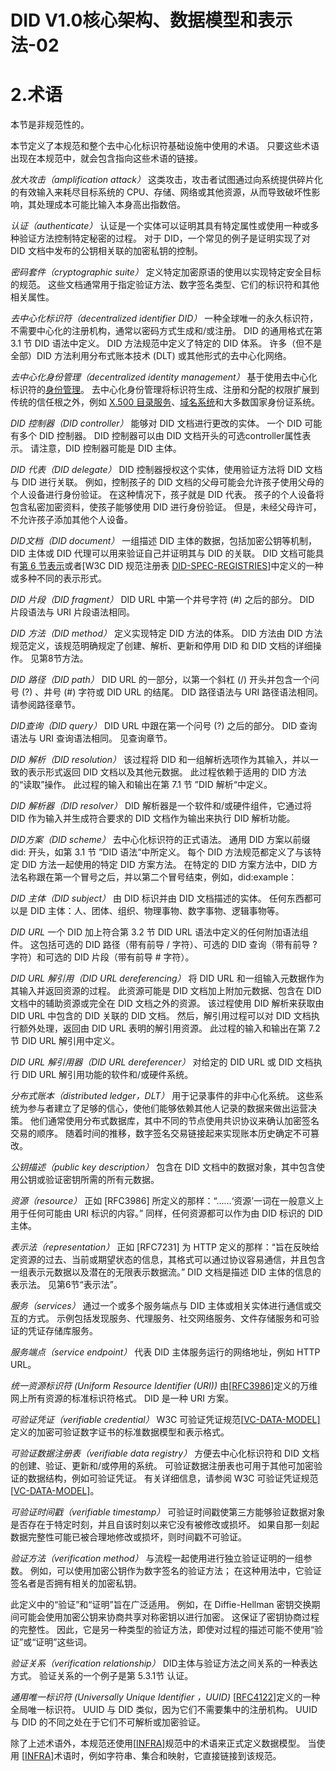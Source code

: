 # DID V1.0核心架构、数据模型和表示法-02

# 2.术语

本节是非规范性的。

本节定义了本规范和整个去中心化标识符基础设施中使用的术语。 只要这些术语出现在本规范中，就会包含指向这些术语的链接。

*放大攻击（amplification attack）*
 这类攻击，攻击者试图通过向系统提供碎片化的有效输入来耗尽目标系统的 CPU、存储、网络或其他资源，从而导致破坏性影响，其处理成本可能比输入本身高出指数倍。

*认证（authenticate）*
 认证是一个实体可以证明其具有特定属性或使用一种或多种验证方法控制特定秘密的过程。 对于 DID，一个常见的例子是证明实现了对 DID 文档中发布的公钥相关联的加密私钥的控制。

*密码套件（cryptographic suite）*
 定义特定加密原语的使用以实现特定安全目标的规范。 这些文档通常用于指定验证方法、数字签名类型、它们的标识符和其他相关属性。

*去中心化标识符（decentralized identifier DID）*
 一种全球唯一的永久标识符，不需要中心化的注册机构，通常以密码方式生成和/或注册。 DID 的通用格式在第 3.1 节 DID 语法中定义。 DID 方法规范中定义了特定的 DID 体系。 许多（但不是全部）DID 方法利用分布式账本技术 (DLT) 或其他形式的去中心化网络。

*去中心化身份管理（decentralized identity management）*
 基于使用去中心化标识符的[身份管理](https://en.wikipedia.org/wiki/Identity_management)。 去中心化身份管理将标识符生成、注册和分配的权限扩展到传统的信任根之外，例如 [X.500 目录服务](https://en.wikipedia.org/wiki/X.500)、[域名系统](https://en.wikipedia.org/wiki/Domain_Name_System)和大多数国家身份证系统。

*DID 控制器（DID controller）*
 能够对 DID 文档进行更改的实体。 一个 DID 可能有多个 DID 控制器。 DID 控制器可以由 DID 文档开头的可选controller属性表示。 请注意，DID 控制器可能是 DID 主体。

*DID 代表（DID delegate）*
 DID 控制器授权这个实体，使用验证方法将 DID 文档与 DID 进行关联。 例如，控制孩子的 DID 文档的父母可能会允许孩子使用父母的个人设备进行身份验证。 在这种情况下，孩子就是 DID 代表。 孩子的个人设备将包含私密加密资料，使孩子能够使用 DID 进行身份验证。 但是，未经父母许可，不允许孩子添加其他个人设备。

*DID文档（DID document）*
 一组描述 DID 主体的数据，包括加密公钥等机制，DID 主体或 DID 代理可以用来验证自己并证明其与 DID 的关联。 DID 文档可能具有[第 6 节表示](https://www.w3.org/TR/2021/PR-did-core-20210803/#representations)或者[W3C DID 规范注册表 [DID-SPEC-REGISTRIES\]](https://www.w3.org/TR/2021/PR-did-core-20210803/#bib-did-spec-registries)中定义的一种或多种不同的表示形式。

*DID 片段（DID fragment）*
 DID URL 中第一个井号字符 (#) 之后的部分。 DID 片段语法与 URI 片段语法相同。

*DID 方法（DID method）*
 定义实现特定 DID 方法的体系。 DID 方法由 DID 方法规范定义，该规范明确规定了创建、解析、更新和停用 DID 和 DID 文档的详细操作。 见第8节方法。

*DID 路径（DID path）*
 DID URL 的一部分，以第一个斜杠 (/) 开头并包含一个问号 (?) 、井号 (#) 字符或 DID URL 的结尾。 DID 路径语法与 URI 路径语法相同。 请参阅路径章节。

*DID查询（DID query）*
 DID URL 中跟在第一个问号 (?) 之后的部分。 DID 查询语法与 URI 查询语法相同。 见查询章节。

*DID 解析（DID resolution）*
 该过程将 DID 和一组解析选项作为其输入，并以一致的表示形式返回 DID 文档以及其他元数据。 此过程依赖于适用的 DID 方法的“读取”操作。 此过程的输入和输出在第 7.1 节 ”DID 解析“中定义。

*DID 解析器（DID resolver）*
 DID 解析器是一个软件和/或硬件组件，它通过将 DID 作为输入并生成符合要求的 DID 文档作为输出来执行 DID 解析功能。

*DID方案（DID scheme）*
 去中心化标识符的正式语法。 通用 DID 方案以前缀 did: 开头，如第 3.1 节 ”DID 语法“中所定义。 每个 DID 方法规范都定义了与该特定 DID 方法一起使用的特定 DID 方案方法。 在特定的 DID 方案方法中，DID 方法名称跟在第一个冒号之后，并以第二个冒号结束，例如，did:example：

*DID 主体（DID subject）*
 由 DID 标识并由 DID 文档描述的实体。 任何东西都可以是 DID 主体：人、团体、组织、物理事物、数字事物、逻辑事物等。

*DID URL*
 一个 DID 加上符合第 3.2 节 DID URL 语法中定义的任何附加语法组件。 这包括可选的 DID 路径（带有前导 / 字符）、可选的 DID 查询（带有前导 ? 字符）和可选的 DID 片段（带有前导 # 字符）。

*DID URL 解引用（DID URL dereferencing）*
 将 DID URL 和一组输入元数据作为其输入并返回资源的过程。 此资源可能是 DID 文档加上附加元数据、包含在 DID 文档中的辅助资源或完全在 DID 文档之外的资源。 该过程使用 DID 解析来获取由 DID URL 中包含的 DID 关联的 DID 文档。 然后，解引用过程可以对 DID 文档执行额外处理，返回由 DID URL 表明的解引用资源。 此过程的输入和输出在第 7.2 节 DID URL 解引用中定义。

*DID URL 解引用器（DID URL dereferencer）*
 对给定的 DID URL 或 DID 文档执行 DID URL 解引用功能的软件和/或硬件系统。

*分布式账本（distributed ledger，DLT）*
 用于记录事件的非中心化系统。 这些系统为参与者建立了足够的信心，使他们能够依赖其他人记录的数据来做出运营决策。 他们通常使用分布式数据库，其中不同的节点使用共识协议来确认加密签名交易的顺序。 随着时间的推移，数字签名交易链接起来实现账本历史确定不可篡改。

*公钥描述（public key description）*
 包含在 DID 文档中的数据对象，其中包含使用公钥或验证密钥所需的所有元数据。

*资源（resource）*
 正如 [RFC3986] 所定义的那样：“……‘资源’一词在一般意义上用于任何可能由 URI 标识的内容。” 同样，任何资源都可以作为由 DID 标识的 DID 主体。

*表示法（representation）*
 正如 [RFC7231] 为 HTTP 定义的那样：“旨在反映给定资源的过去、当前或期望状态的信息，其格式可以通过协议容易通信，并且包含一组表示元数据以及潜在的无限表示数据流。” DID 文档是描述 DID 主体的信息的表示法。 见第6节“表示法”。

*服务（services）*
 通过一个或多个服务端点与 DID 主体或相关实体进行通信或交互的方式。 示例包括发现服务、代理服务、社交网络服务、文件存储服务和可验证的凭证存储库服务。

*服务端点（service endpoint）*
 代表 DID 主体服务运行的网络地址，例如 HTTP URL。

*统一资源标识符 (Uniform Resource Identifier (URI))*
 由[[RFC3986\]](https://www.w3.org/TR/2021/PR-did-core-20210803/#bib-rfc3986)定义的万维网上所有资源的标准标识符格式。 DID 是一种 URI 方案。

*可验证凭证（verifiable credential）*
 W3C 可验证凭证规范[[VC-DATA-MODEL\]](https://www.w3.org/TR/2021/PR-did-core-20210803/#bib-vc-data-model)定义的加密可验证数字证书的标准数据模型和表示格式。

*可验证数据注册表（verifiable data registry）*
 方便去中心化标识符和 DID 文档的创建、验证、更新和/或停用的系统。 可验证数据注册表也可用于其他可加密验证的数据结构，例如可验证凭证。 有关详细信息，请参阅 W3C 可验证凭证规范[[VC-DATA-MODEL\]](https://www.w3.org/TR/2021/PR-did-core-20210803/#bib-vc-data-model)。

*可验证时间戳（verifiable timestamp）*
 可验证时间戳使第三方能够验证数据对象是否存在于特定时刻，并且自该时刻以来它没有被修改或损坏。 如果自那一刻起数据完整性可能已被合理地修改或损坏，则时间戳不可验证。

*验证方法（verification method）*
 与流程一起使用进行独立验证证明的一组参数。 例如，可以使用加密公钥作为数字签名的验证方法； 在这种用法中，它验证签名者是否拥有相关的加密私钥。

此定义中的“验证”和“证明”旨在广泛适用。 例如，在 Diffie-Hellman 密钥交换期间可能会使用加密公钥来协商共享对称密钥以进行加密。 这保证了密钥协商过程的完整性。 因此，它是另一种类型的验证方法，即使对过程的描述可能不使用“验证”或“证明”这些词。

*验证关系（verification relationship）*
 DID主体与验证方法之间关系的一种表达方式。 验证关系的一个例子是第 5.3.1节 认证。

*通用唯一标识符 (Universally Unique Identifier ，UUID)*
 [[RFC4122\]](https://www.w3.org/TR/2021/PR-did-core-20210803/#bib-rfc4122)定义的一种全局唯一标识符。 UUID 与 DID 类似，因为它们不需要集中的注册机构。 UUID 与 DID 的不同之处在于它们不可解析或加密验证。

除了上述术语外，本规范还使用[[INFRA\]](https://www.w3.org/TR/2021/PR-did-core-20210803/#bib-rfc4122)规范中的术语来正式定义数据模型。 当使用 [[INFRA\]](https://www.w3.org/TR/2021/PR-did-core-20210803/#bib-rfc4122)术语时，例如字符串、集合和映射，它直接链接到该规范。

> 